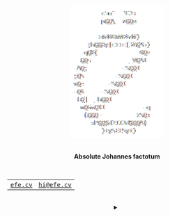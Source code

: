 <div align="center">
    <picture>
        <source media="(prefers-color-scheme: dark)" srcset="/assets/logo_dark.gif">
        <source media="(prefers-color-scheme: light)" srcset="/assets/logo_light.gif">
        <img alt="Theme-adjusted logo" src="/assets/logo_dark.gif">
    </picture>
</div>
<br>
<p align="center"><b>Absolute Johannes factotum</b></p>
<br>
<div align="center">
    <table>
        <tbody>
            <tr>
                <td>
                    <samp>
                        <a href="https://efe.cv" title="My personal website">efe.cv</a>
                    </samp>
                </td>
                <td>
                    <samp>
                        <a href="mailto:hi@efe.cv" title="My personal email address">hi@efe.cv</a>
                    </samp>
                </td>
            </tr>
        </tbody>
    </table>
    <br>
    <details>
        <summary></summary>
        <table>
            <thead>
                <tr>
                    <th><abbr title="Bitcoin">BTC</abbr></th>
                    <th><abbr title="Ethereum">ETH</abbr></th>
                    <th><abbr title="Monero">XMR</abbr></th>
                </tr>
            </thead>
            <tbody>
                <tr>
                    <td id="#BTC">42,263.14<abbr title="US Dollar">$</abbr></td>
                    <td id="#ETH">2,268.69<abbr title="US Dollar">$</abbr></td>
                    <td id="#XMR">162.10<abbr title="US Dollar">$</abbr></td>
                </tr>
            </tbody>
        </table>
    </details>
</div>

